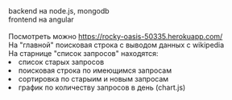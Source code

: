 <div>backend на node.js, mongodb</div>
<div>frontend на angular</div>
<br/>

<div>Посмотреть можно <a href="https://rocky-oasis-50335.herokuapp.com/">https://rocky-oasis-50335.herokuapp.com/</a></div>
<div>На "главной" поисковая строка с выводом данных с wikipedia</div>
<div>На старнице "список запросов" находятся:</div>
   <li>список старых запросов</li>
   <li>поисковая строка по имеющимся запросам</li>
   <li>сортировка по старыим и новым запросам</li>
   <li>график по количеству запросов в день (chart.js)</li>

